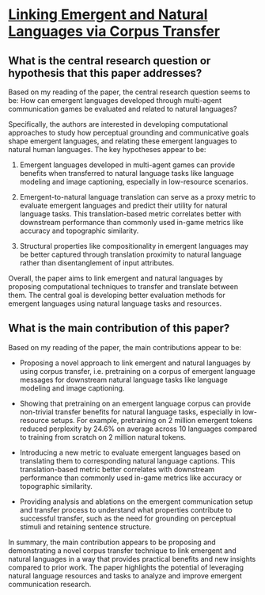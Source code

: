 # [Linking Emergent and Natural Languages via Corpus Transfer](https://arxiv.org/abs/2203.13344v1)

## What is the central research question or hypothesis that this paper addresses?

 Based on my reading of the paper, the central research question seems to be: How can emergent languages developed through multi-agent communication games be evaluated and related to natural languages? 

Specifically, the authors are interested in developing computational approaches to study how perceptual grounding and communicative goals shape emergent languages, and relating these emergent languages to natural human languages. The key hypotheses appear to be:

1) Emergent languages developed in multi-agent games can provide benefits when transferred to natural language tasks like language modeling and image captioning, especially in low-resource scenarios.

2) Emergent-to-natural language translation can serve as a proxy metric to evaluate emergent languages and predict their utility for natural language tasks. This translation-based metric correlates better with downstream performance than commonly used in-game metrics like accuracy and topographic similarity.

3) Structural properties like compositionality in emergent languages may be better captured through translation proximity to natural language rather than disentanglement of input attributes.

Overall, the paper aims to link emergent and natural languages by proposing computational techniques to transfer and translate between them. The central goal is developing better evaluation methods for emergent languages using natural language tasks and resources.


## What is the main contribution of this paper?

 Based on my reading of the paper, the main contributions appear to be:

- Proposing a novel approach to link emergent and natural languages by using corpus transfer, i.e. pretraining on a corpus of emergent language messages for downstream natural language tasks like language modeling and image captioning. 

- Showing that pretraining on an emergent language corpus can provide non-trivial transfer benefits for natural language tasks, especially in low-resource setups. For example, pretraining on 2 million emergent tokens reduced perplexity by 24.6% on average across 10 languages compared to training from scratch on 2 million natural tokens.

- Introducing a new metric to evaluate emergent languages based on translating them to corresponding natural language captions. This translation-based metric better correlates with downstream performance than commonly used in-game metrics like accuracy or topographic similarity.

- Providing analysis and ablations on the emergent communication setup and transfer process to understand what properties contribute to successful transfer, such as the need for grounding on perceptual stimuli and retaining sentence structure.

In summary, the main contribution appears to be proposing and demonstrating a novel corpus transfer technique to link emergent and natural languages in a way that provides practical benefits and new insights compared to prior work. The paper highlights the potential of leveraging natural language resources and tasks to analyze and improve emergent communication research.
